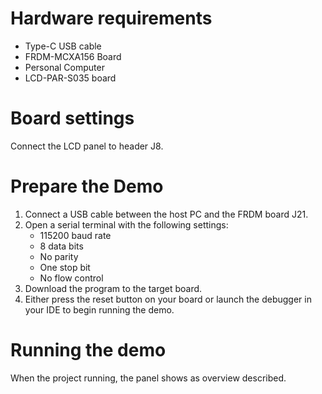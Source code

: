 Hardware requirements
=====================
- Type-C USB cable
- FRDM-MCXA156 Board
- Personal Computer
- LCD-PAR-S035 board

Board settings
============
Connect the LCD panel to header J8.

Prepare the Demo
================
1.  Connect a USB cable between the host PC and the FRDM board J21.
2.  Open a serial terminal with the following settings:
    - 115200 baud rate
    - 8 data bits
    - No parity
    - One stop bit
    - No flow control
3.  Download the program to the target board.
4.  Either press the reset button on your board or launch the debugger in your IDE to begin running the demo.

Running the demo
================
When the project running, the panel shows as overview described.

